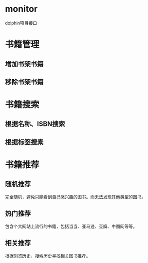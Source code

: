 # monitor
dolphin项目接口



# 书籍管理

## 增加书架书籍

## 移除书架书籍 

# 书籍搜索



## 根据名称、ISBN搜索

## 根据标签搜素



# 书籍推荐

## 随机推荐

完全随机，避免只能看到自己感兴趣的图书。而无法发现其他类型的图书。

## 热门推荐

包含个大网站上流行的书籍，包括当当、亚马逊、豆瓣、中图网等等。

## 相关推荐

根据浏览历史，搜索历史寻找相关图书推荐。


